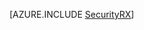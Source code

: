 ﻿<properties 
	pageTitle="Bewährte Methoden für Sicherheit (.NET) - Azure" 
	description="Eine Einführung in Sicherheit in Azure." 
	services="web-sites, virtual-machines, sql-database, storage, service-bus, active-directory" 
	documentationCenter=".net" 
	authors="Rboucher" 
	manager="jwhit" 
	editor=""/>

<tags 
	ms.service="multiple" 
	ms.workload="multiple" 
	ms.tgt_pltfrm="na" 
	ms.devlang="na" 
	ms.topic="article" 
	ms.date="9/1/2014" 
	ms.author="robb"/>







[AZURE.INCLUDE [SecurityRX](../includes/SecurityRX.md)]

<!--HONumber=47-->
